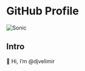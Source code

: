 # GitHub Profile
<img src="https://media.giphy.com/media/Lq6gXzrEt21hwvaZGA/giphy.gif" alt="Sonic" />

## Intro
👋 Hi, I’m @djvelimir
